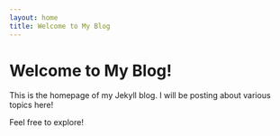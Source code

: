 ```yaml
---
layout: home
title: Welcome to My Blog
---
```


# Welcome to My Blog!

This is the homepage of my Jekyll blog. I will be posting about various topics here!

Feel free to explore!

